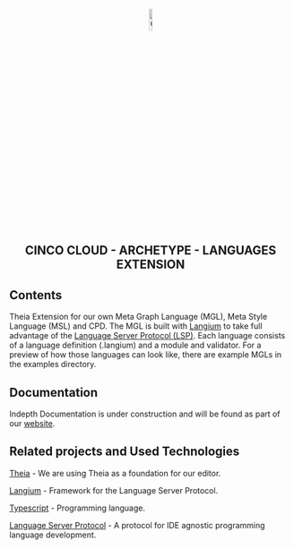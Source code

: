 <div align='center'>

<br />

<img src="https://gitlab.com/scce/cinco-cloud/-/raw/main/docs/vuepress/src/.vuepress/public/assets/cinco_cloud_logo.png" width="10%" alt="Cinco Cloud Logo" />

<h2>CINCO CLOUD - ARCHETYPE - LANGUAGES EXTENSION</h2>

</div>

## Contents

Theia Extension for our own Meta Graph Language (MGL), Meta Style Language (MSL) and CPD. The MGL is built with [Langium][langium] to take full advantage of the [Language Server Protocol (LSP)][lsp].
Each language consists of a language definition (.langium) and a module and validator.
For a preview of how those languages can look like, there are example MGLs in the examples directory.

## Documentation

Indepth Documentation is under construction and will be found as part of our [website](https://scce.gitlab.io/cinco-cloud/).

## Related projects and Used Technologies

[Theia][theia] - We are using Theia as a foundation for our editor.

[Langium][langium] - Framework for the Language Server Protocol.

[Typescript][typescript] - Programming language.

[Language Server Protocol][lsp] - A protocol for IDE agnostic programming language development.

[//]: # "Source definitions"
[theia]: https://github.com/eclipse-theia/theia "Theia"
[langium]: https://langium.org/ "Langium"
[typescript]: https://www.typescriptlang.org/ "Typescript"
[lsp]: https://microsoft.github.io/language-server-protocol/ "Language Server Protocol"
